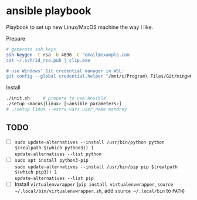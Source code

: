 # ansible playbook

Playbook to set up new Linux/MacOS machine the way I like.

Prepare
```sh
# generate ssh keys
ssh-keygen -t rsa -b 4096 -C "email@example.com
cat ~/.ssh/id_rsa.pub | clip.exe

# use Windows' Git credential manager in WSL:
git config --global credential.helper "/mnt/c/Program\ Files/Git/mingw64/libexec/git-core/git-credential-manager-core.exe"
```

Install
```sh
./init.sh     # prepare to use Ansible
./setup <macos|linux> [<ansible parameters>]
# ./setup linux --extra-vars user_name mandrey
```

## TODO
- [ ] `sudo update-alternatives --install /usr/bin/python python $(realpath $(which python3)) 1`  
      `update-alternatives --list python`
- [ ] `sudo apt install python3-pip`  
      `sudo update-alternatives --install /usr/bin/pip pip $(realpath $(which pip3)) 1`  
      `update-alternatives --list pip`
- [ ] Install `virtualenvwrapper` (`pip install virtualenvwrapper`, `source ~/.local/bin/virtualenvwrapper.sh`, add `source ~/.local/bin` to `PATH`)
